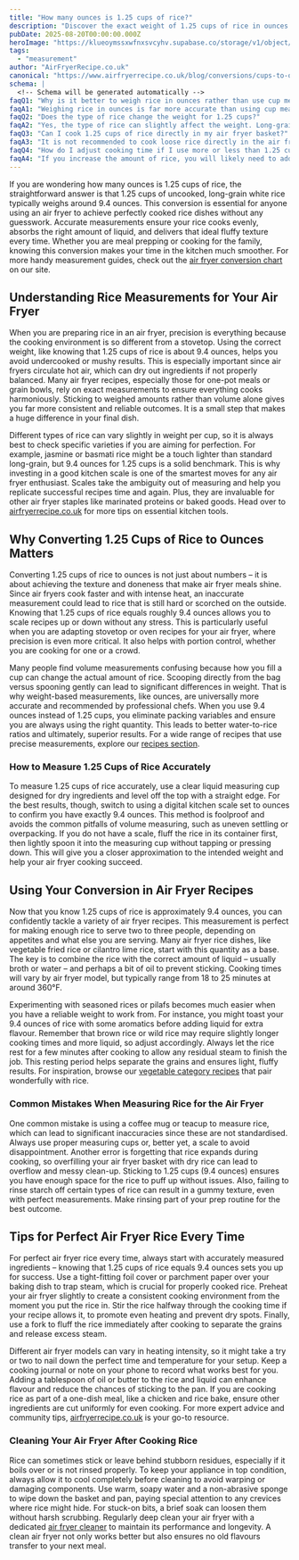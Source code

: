 ```yaml
---
title: "How many ounces is 1.25 cups of rice?"
description: "Discover the exact weight of 1.25 cups of rice in ounces for perfect air fryer meals. Get accurate UK conversions and cooking tips now."
pubDate: 2025-08-20T00:00:00.000Z
heroImage: "https://klueoymssxwfnxsvcyhv.supabase.co/storage/v1/object/public/Shmucket/how-many-ounces-is-1-25-cups-of-rice.webp"
tags:
  - "measurement"
author: "AirFryerRecipe.co.uk"
canonical: "https://www.airfryerrecipe.co.uk/blog/conversions/cups-to-ounces/how-many-ounces-is-1-25-cups-of-rice"
schema: |
  <!-- Schema will be generated automatically -->
faqQ1: "Why is it better to weigh rice in ounces rather than use cup measurements?"
faqA1: "Weighing rice in ounces is far more accurate than using cup measurements because volume can vary dramatically based on how the rice is settled or scooped. A tightly packed cup of rice will weigh significantly more than a lightly filled one, leading to inconsistent cooking results, especially in an air fryer where precision affects texture and doneness. Using a scale eliminates this guesswork and ensures you use the exact amount required every time, which is crucial for perfect water-to-rice ratios and fluffy outcomes."
faqQ2: "Does the type of rice change the weight for 1.25 cups?"
faqA2: "Yes, the type of rice can slightly affect the weight. Long-grain white rice, which is the standard for most conversions, weighs about 7.5 ounces per cup, so 1.25 cups is roughly 9.4 ounces. However, shorter grains like Arborio or sushi rice may be denser and weigh a bit more, while fluffier varieties like jasmine might be slightly lighter. For utmost accuracy, especially in air fryer cooking where moisture balance is key, check the packaging or use a scale for the specific rice you are using."
faqQ3: "Can I cook 1.25 cups of rice directly in my air fryer basket?"
faqA3: "It is not recommended to cook loose rice directly in the air fryer basket as the grains can fall through the holes or become unevenly cooked. Instead, use a heatproof baking dish or a silicone liner that fits inside your air fryer basket. This container will hold the rice and liquid together, allowing it to steam properly. Ensure whatever you use is safe for air fryer temperatures and does not restrict air flow too much, which could affect cooking performance."
faqQ4: "How do I adjust cooking time if I use more or less than 1.25 cups of rice?"
faqA4: "If you increase the amount of rice, you will likely need to add a few minutes to the cooking time and a bit more liquid to compensate. Conversely, smaller quantities may cook slightly faster. The key is to keep the rice-to-liquid ratio consistent – typically 1 part rice to 1.5 parts liquid for white rice in an air fryer. Always check for doneness a few minutes before the timer ends; the rice should be tender and the liquid absorbed. Let it rest covered for 5 minutes after cooking to finish steaming."
---
```

<p>If you are wondering how many ounces is 1.25 cups of rice, the straightforward answer is that 1.25 cups of uncooked, long-grain white rice typically weighs around 9.4 ounces. This conversion is essential for anyone using an air fryer to achieve perfectly cooked rice dishes without any guesswork. Accurate measurements ensure your rice cooks evenly, absorbs the right amount of liquid, and delivers that ideal fluffy texture every time. Whether you are meal prepping or cooking for the family, knowing this conversion makes your time in the kitchen much smoother. For more handy measurement guides, check out the <a href="https://www.airfryerrecipe.co.uk/air-fryer-conversion-chart">air fryer conversion chart</a> on our site.</p>

<h2>Understanding Rice Measurements for Your Air Fryer</h2>
<p>When you are preparing rice in an air fryer, precision is everything because the cooking environment is so different from a stovetop. Using the correct weight, like knowing that 1.25 cups of rice is about 9.4 ounces, helps you avoid undercooked or mushy results. This is especially important since air fryers circulate hot air, which can dry out ingredients if not properly balanced. Many air fryer recipes, especially those for one-pot meals or grain bowls, rely on exact measurements to ensure everything cooks harmoniously. Sticking to weighed amounts rather than volume alone gives you far more consistent and reliable outcomes. It is a small step that makes a huge difference in your final dish.</p>

<p>Different types of rice can vary slightly in weight per cup, so it is always best to check specific varieties if you are aiming for perfection. For example, jasmine or basmati rice might be a touch lighter than standard long-grain, but 9.4 ounces for 1.25 cups is a solid benchmark. This is why investing in a good kitchen scale is one of the smartest moves for any air fryer enthusiast. Scales take the ambiguity out of measuring and help you replicate successful recipes time and again. Plus, they are invaluable for other air fryer staples like marinated proteins or baked goods. Head over to <a href="https://www.airfryerrecipe.co.uk">airfryerrecipe.co.uk</a> for more tips on essential kitchen tools.</p>

<h2>Why Converting 1.25 Cups of Rice to Ounces Matters</h2>
<p>Converting 1.25 cups of rice to ounces is not just about numbers – it is about achieving the texture and doneness that make air fryer meals shine. Since air fryers cook faster and with intense heat, an inaccurate measurement could lead to rice that is still hard or scorched on the outside. Knowing that 1.25 cups of rice equals roughly 9.4 ounces allows you to scale recipes up or down without any stress. This is particularly useful when you are adapting stovetop or oven recipes for your air fryer, where precision is even more critical. It also helps with portion control, whether you are cooking for one or a crowd.</p>

<p>Many people find volume measurements confusing because how you fill a cup can change the actual amount of rice. Scooping directly from the bag versus spooning gently can lead to significant differences in weight. That is why weight-based measurements, like ounces, are universally more accurate and recommended by professional chefs. When you use 9.4 ounces instead of 1.25 cups, you eliminate packing variables and ensure you are always using the right quantity. This leads to better water-to-rice ratios and ultimately, superior results. For a wide range of recipes that use precise measurements, explore our <a href="https://www.airfryerrecipe.co.uk/recipes">recipes section</a>.</p>

<h3>How to Measure 1.25 Cups of Rice Accurately</h3>
<p>To measure 1.25 cups of rice accurately, use a clear liquid measuring cup designed for dry ingredients and level off the top with a straight edge. For the best results, though, switch to using a digital kitchen scale set to ounces to confirm you have exactly 9.4 ounces. This method is foolproof and avoids the common pitfalls of volume measuring, such as uneven settling or overpacking. If you do not have a scale, fluff the rice in its container first, then lightly spoon it into the measuring cup without tapping or pressing down. This will give you a closer approximation to the intended weight and help your air fryer cooking succeed.</p>

<h2>Using Your Conversion in Air Fryer Recipes</h2>
<p>Now that you know 1.25 cups of rice is approximately 9.4 ounces, you can confidently tackle a variety of air fryer recipes. This measurement is perfect for making enough rice to serve two to three people, depending on appetites and what else you are serving. Many air fryer rice dishes, like vegetable fried rice or cilantro lime rice, start with this quantity as a base. The key is to combine the rice with the correct amount of liquid – usually broth or water – and perhaps a bit of oil to prevent sticking. Cooking times will vary by air fryer model, but typically range from 18 to 25 minutes at around 360°F.</p>

<p>Experimenting with seasoned rices or pilafs becomes much easier when you have a reliable weight to work from. For instance, you might toast your 9.4 ounces of rice with some aromatics before adding liquid for extra flavour. Remember that brown rice or wild rice may require slightly longer cooking times and more liquid, so adjust accordingly. Always let the rice rest for a few minutes after cooking to allow any residual steam to finish the job. This resting period helps separate the grains and ensures light, fluffy results. For inspiration, browse our <a href="https://www.airfryerrecipe.co.uk/recipe-category/vegetables">vegetable category recipes</a> that pair wonderfully with rice.</p>

<h3>Common Mistakes When Measuring Rice for the Air Fryer</h3>
<p>One common mistake is using a coffee mug or teacup to measure rice, which can lead to significant inaccuracies since these are not standardised. Always use proper measuring cups or, better yet, a scale to avoid disappointment. Another error is forgetting that rice expands during cooking, so overfilling your air fryer basket with dry rice can lead to overflow and messy clean-up. Sticking to 1.25 cups (9.4 ounces) ensures you have enough space for the rice to puff up without issues. Also, failing to rinse starch off certain types of rice can result in a gummy texture, even with perfect measurements. Make rinsing part of your prep routine for the best outcome.</p>

<h2>Tips for Perfect Air Fryer Rice Every Time</h2>
<p>For perfect air fryer rice every time, always start with accurately measured ingredients – knowing that 1.25 cups of rice equals 9.4 ounces sets you up for success. Use a tight-fitting foil cover or parchment paper over your baking dish to trap steam, which is crucial for properly cooked rice. Preheat your air fryer slightly to create a consistent cooking environment from the moment you put the rice in. Stir the rice halfway through the cooking time if your recipe allows it, to promote even heating and prevent dry spots. Finally, use a fork to fluff the rice immediately after cooking to separate the grains and release excess steam.</p>

<p>Different air fryer models can vary in heating intensity, so it might take a try or two to nail down the perfect time and temperature for your setup. Keep a cooking journal or note on your phone to record what works best for you. Adding a tablespoon of oil or butter to the rice and liquid can enhance flavour and reduce the chances of sticking to the pan. If you are cooking rice as part of a one-dish meal, like a chicken and rice bake, ensure other ingredients are cut uniformly for even cooking. For more expert advice and community tips, <a href="https://www.airfryerrecipe.co.uk">airfryerrecipe.co.uk</a> is your go-to resource.</p>

<h3>Cleaning Your Air Fryer After Cooking Rice</h3>
<p>Rice can sometimes stick or leave behind stubborn residues, especially if it boils over or is not rinsed properly. To keep your appliance in top condition, always allow it to cool completely before cleaning to avoid warping or damaging components. Use warm, soapy water and a non-abrasive sponge to wipe down the basket and pan, paying special attention to any crevices where rice might hide. For stuck-on bits, a brief soak can loosen them without harsh scrubbing. Regularly deep clean your air fryer with a dedicated <a href="https://www.airfryerrecipe.co.uk/air-fryer-cleaner">air fryer cleaner</a> to maintain its performance and longevity. A clean air fryer not only works better but also ensures no old flavours transfer to your next meal.</p>

